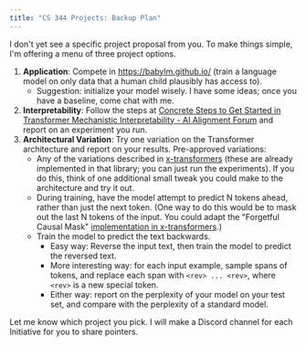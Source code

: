 ```yaml
---
title: "CS 344 Projects: Backup Plan"
---
```


I don't yet see a specific project proposal from you. To make things simple, I'm offering a menu of three project options.

1. **Application**: Compete in https://babylm.github.io/ (train a language model on only data that a human child plausibly has access to).
    - Suggestion: initialize your model wisely. I have some ideas; once you have a baseline, come chat with me.
2. **Interpretability**: Follow the steps at [Concrete Steps to Get Started in Transformer Mechanistic Interpretability - AI Alignment Forum](https://www.alignmentforum.org/s/yivyHaCAmMJ3CqSyj/p/9ezkEb9oGvEi6WoB3) and report on an experiment you run.
3. **Architectural Variation**: Try one variation on the Transformer architecture and report on your results. Pre-approved variations:
    - Any of the variations described in [x-transformers](https://github.com/lucidrains/x-transformers/) (these are already implemented in that library; you can just run the experiments). If you do this, think of one additional small tweak you could make to the architecture and try it out.
    - During training, have the model attempt to predict N tokens ahead, rather than just the next token. (One way to do this would be to mask out the last N tokens of the input. You could adapt the "Forgetful Causal Mask" [implementation in x-transformers](https://github.com/lucidrains/x-transformers/#forgetful-causal-mask).)
    - Train the model to predict the text backwards.
      - Easy way: Reverse the input text, then train the model to predict the reversed text.
      - More interesting way: for each input example, sample spans of tokens, and replace each span with `<rev> ... <rev>`, where `<rev>` is a new special token.
      - Either way: report on the perplexity of your model on your test set, and compare with the perplexity of a standard model.

Let me know which project you pick. I will make a Discord channel for each Initiative for you to share pointers.

